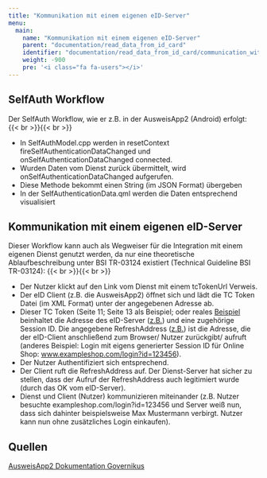 ```yaml
---
title: "Kommunikation mit einem eigenen eID-Server"
menu:
  main:
    name: "Kommunikation mit einem eigenen eID-Server"
    parent: "documentation/read_data_from_id_card"
    identifier: "documentation/read_data_from_id_card/communication_with_own_eid_service"
    weight: -900
    pre: '<i class="fa fa-users"></i>'
---
```


## SelfAuth Workflow

Der SelfAuth Workflow, wie er z.B. in der AusweisApp2 (Android) erfolgt:
{{< br >}}{{< br >}}

- In SelfAuthModel.cpp werden in resetContext fireSelfAuthenticationDataChanged und onSelfAuthenticationDataChanged connected.
- Wurden Daten vom Dienst zurück übermittelt, wird onSelfAuthenticationDataChanged aufgerufen.
- Diese Methode bekommt einen String (im JSON Format) übergeben
- In der SelfAuthenticationData.qml werden die Daten entsprechend visualisiert

## Kommunikation mit einem eigenen eID-Server
Dieser Workflow kann auch als Wegweiser für die Integration mit einem eigenen Dienst genutzt werden, da nur eine theoretische Ablaufbeschreibung unter BSI TR-03124 existiert (Technical Guideline BSI TR-03124):
{{< br >}}{{< br >}}
- Der Nutzer klickt auf den Link vom Dienst mit einem tcTokenUrl Verweis.
- Der eID Client (z.B. die AusweisApp2) öffnet sich und lädt die TC Token Datei (im XML Format) unter der angegebenen Adresse ab.
- Dieser TC Token (Seite 11; Seite 13 als Beispiel; oder reales [Beispiel](https://test.governikus-eid.de/AusweisAuskunft/WebServiceRequesterServlet?mode=json) beinhaltet die Adresse des eID-Server ([z.B.](https://testpaos.governikus-eid.de:443/ecardpaos/paosreceiver)) und eine zugehörige Session ID. Die angegebene RefreshAddress ([z.B.](https://test.governikus-eid.de/AusweisAuskunft/WebServiceReceiverServlet?refID=XXXXXXXXXXX)) ist die Adresse, die der eID-Client anschließend zum Browser/ Nutzer zurückgibt/ aufruft (anderes Beispiel: Login mit eigens generierter Session ID für Online Shop: www.exampleshop.com/login?id=123456).
- Der Nutzer Authentifiziert sich entsprechend.
- Der Client ruft die RefreshAddress auf. Der Dienst-Server hat sicher zu stellen, dass der Aufruf der RefreshAddress auch legitimiert wurde (durch das OK vom eID-Server).
- Dienst und Client (Nutzer) kommunizieren miteinander (z.B. Nutzer besuchte exampleshop.com/login?id=123456 und Server weiß nun, dass sich dahinter beispielsweise Max Mustermann verbirgt. Nutzer kann nun ohne zusätzliches Login einkaufen).

## Quellen

[AusweisApp2 Dokumentation Governikus](https://www.ausweisapp.bund.de/sdk/index.html)


